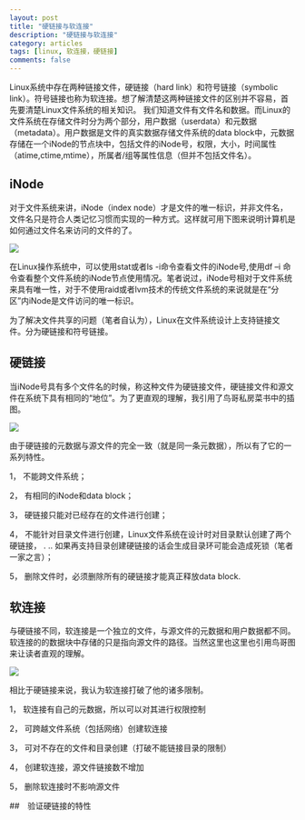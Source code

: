 ```yaml
---
layout: post
title: "硬链接与软连接"
description: "硬链接与软连接"
category: articles
tags: [linux, 软连接，硬链接]
comments: false
---
```


Linux系统中存在两种链接文件，硬链接（hard link）和符号链接（symbolic link）。符号链接也称为软连接。想了解清楚这两种链接文件的区别并不容易，首先要清楚Linux文件系统的相关知识。
我们知道文件有文件名和数据。而Linux的文件系统在存储文件时分为两个部分，用户数据（userdata）和元数据（metadata）。用户数据是文件的真实数据存储文件系统的data block中，元数据存储在一个iNode的节点块中，包括文件的iNode号，权限，大小，时间属性（atime,ctime,mtime），所属者/组等属性信息（但并不包括文件名）。
## iNode
对于文件系统来讲，iNode（index node）才是文件的唯一标识，并非文件名，文件名只是符合人类记忆习惯而实现的一种方式。这样就可用下图来说明计算机是如何通过文件名来访问的文件的了。
  
![](http://ot9scj6tc.bkt.clouddn.com/001.jpg)


在Linux操作系统中，可以使用stat或者ls -i命令查看文件的iNode号,使用df  –i 命令查看整个文件系统的iNode节点使用情况。笔者说过，iNode号相对于文件系统来具有唯一性，对于不使用raid或者lvm技术的传统文件系统的来说就是在“分区”内iNode是文件访问的唯一标识。

为了解决文件共享的问题（笔者自认为），Linux在文件系统设计上支持链接文件。分为硬链接和符号链接。
## 硬链接
当iNode号具有多个文件名的时候，称这种文件为硬链接文件，硬链接文件和源文件在系统下具有相同的“地位”。为了更直观的理解，我引用了鸟哥私房菜书中的插图。

![](http://ot9scj6tc.bkt.clouddn.com/hardlink.jpg)

由于硬链接的元数据与源文件的完全一致（就是同一条元数据），所以有了它的一系列特性。

1，	不能跨文件系统；

2，	有相同的iNode和data block； 

3，	硬链接只能对已经存在的文件进行创建；

4，	不能针对目录文件进行创建，Linux文件系统在设计时对目录默认创建了两个硬链接， .  ..  如果再支持目录创建硬链接的话会生成目录环可能会造成死锁（笔者一家之言）；

5，	删除文件时，必须删除所有的硬链接才能真正释放data block.


## 软连接

与硬链接不同，软连接是一个独立的文件，与源文件的元数据和用户数据都不同。软连接的的数据块中存储的只是指向源文件的路径。当然这里也这里也引用鸟哥图来让读者直观的理解。

![](http://ot9scj6tc.bkt.clouddn.com/symboliclink.jpg)

相比于硬链接来说，我认为软连接打破了他的诸多限制。

1，	软连接有自己的元数据，所以可以对其进行权限控制

2，	可跨越文件系统（包括网络）创建软连接

3，	可对不存在的文件和目录创建（打破不能链接目录的限制）

4，	创建软连接，源文件链接数不增加

5，	删除软连接时不影响源文件



##　验证硬链接的特性